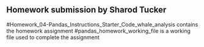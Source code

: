 ## Homework submission by Sharod Tucker

#Homework_04-Pandas_Instructions_Starter_Code_whale_analysis contains the homework assignment
#pandas_homework_working_file is a working file used to complete the assignment
